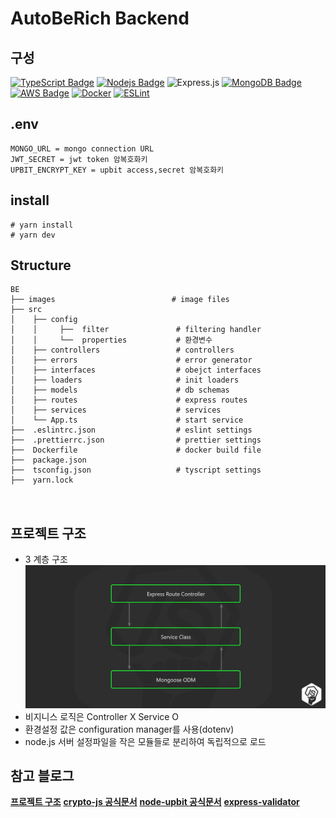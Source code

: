 # AutoBeRich Backend

## 구성

[![TypeScript Badge](https://img.shields.io/badge/Typescript-235A97?style=flat-square&logo=Typescript&logoColor=white)]()
[![Nodejs Badge](https://img.shields.io/badge/Node.js-339933?style=flat-square&logo=Node.js&logoColor=white)]()
![Express.js](https://img.shields.io/badge/express.js-%23404d59.svg?style=flat-square&logo=express&logoColor=%2361DAFB)
[![MongoDB Badge](https://img.shields.io/badge/MongoDB-47A248?style=flat-square&logo=MongoDB&logoColor=white)]()
[![AWS Badge](https://img.shields.io/badge/AmazonAWS-232F3E?style=flat-square&logo=Amazon%20AWS&logoColor=white)]()
[![Docker](https://img.shields.io/badge/docker-%230db7ed.svg?style=flat-square&logo=docker&logoColor=white)]()
[![ESLint](https://img.shields.io/badge/ESLint-4B3263?style=flat-square&logo=eslint&logoColor=white)]()



## .env
```
MONGO_URL = mongo connection URL
JWT_SECRET = jwt token 암복호화키
UPBIT_ENCRYPT_KEY = upbit access,secret 암복호화키
```

## install
```console
# yarn install
# yarn dev
```

## Structure
```
BE
├── images                          # image files
├── src
│    ├── config       
│    │     ├──  filter               # filtering handler
│    │     └──  properties           # 환경변수
│    ├── controllers                 # controllers
│    ├── errors                      # error generator
│    ├── interfaces                  # obejct interfaces
│    ├── loaders                     # init loaders
│    ├── models                      # db schemas
│    ├── routes                      # express routes
│    ├── services                    # services
│    └── App.ts                      # start service           
├──  .eslintrc.json                  # eslint settings
├──  .prettierrc.json                # prettier settings
├──  Dockerfile                      # docker build file
├──  package.json                     
├──  tsconfig.json                   # tyscript settings
├──  yarn.lock  
    
    
```



## 프로젝트 구조

- 3 계층 구조
  ![3 Layer Architecture](./images/img.png)
- 비지니스 로직은 Controller X Service O
- 환경설정 값은 configuration manager를 사용(dotenv)
- node.js 서버 설정파일을 작은 모듈들로 분리하여 독립적으로 로드


## 참고 블로그
**[프로젝트 구조](https://velog.io/@hopsprings2/%EA%B2%AC%EA%B3%A0%ED%95%9C-node.js-%ED%94%84%EB%A1%9C%EC%A0%9D%ED%8A%B8-%EC%95%84%ED%82%A4%ED%85%8D%EC%B3%90-%EC%84%A4%EA%B3%84%ED%95%98%EA%B8%B0#pubsub-%EA%B3%84%EC%B8%B5%EB%8F%84-%EC%82%AC%EC%9A%A9%ED%95%98%EC%8B%AD%EC%8B%9C%EC%98%A4-%EF%B8%8F)**
**[crypto-js 공식문서](https://www.npmjs.com/package/crypto-js)**
**[node-upbit 공식문서](https://www.npmjs.com/package/node-upbit)**
**[express-validator](https://www.npmjs.com/package/express-validator)**

